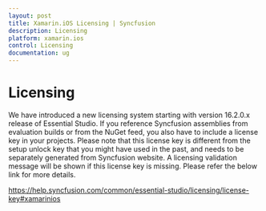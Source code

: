 ```yaml
---
layout: post
title: Xamarin.iOS Licensing | Syncfusion
description: Licensing
platform: xamarin.ios
control: Licensing
documentation: ug
---
```


# Licensing
We have introduced a new licensing system starting with version 16.2.0.x release of Essential Studio. If you reference Syncfusion assemblies from evaluation builds or from the NuGet feed, you also have to include a license key in your projects. Please note that this license key is different from the setup unlock key that you might have used in the past, and needs to be separately generated from Syncfusion website. A licensing validation message will be shown if this license key is missing. Please refer the below link for more details.
 
https://help.syncfusion.com/common/essential-studio/licensing/license-key#xamarinios
